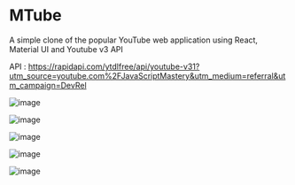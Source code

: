 # MTube
A simple clone of the popular YouTube web application using React, Material UI and Youtube v3 API  

API : https://rapidapi.com/ytdlfree/api/youtube-v31?utm_source=youtube.com%2FJavaScriptMastery&utm_medium=referral&utm_campaign=DevRel

![image](https://github.com/Mayank164869/MTUBE/assets/65328387/8033fae8-1377-4b14-b04a-1d49acccdd05)

![image](https://github.com/Mayank164869/MTUBE/assets/65328387/252545c5-3a7c-43ab-947e-131d6cfdf70b)

![image](https://github.com/Mayank164869/MTUBE/assets/65328387/7881d012-5519-4405-bcbe-f86c7edbaf1c)

![image](https://github.com/Mayank164869/MTube/assets/65328387/b19859b9-ceaa-444b-9c80-73856919fdcf)

![image](https://github.com/Mayank164869/MTube/assets/65328387/86dda9cd-ba0f-4069-82cb-e3e219e8e12a)





